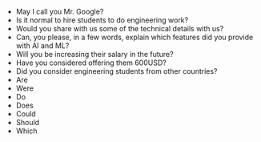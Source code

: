 - May I call you Mr. Google?
- Is it normal to hire students to do engineering work?
- Would you share with us some of the technical details with us?
- Can, you please, in a few words, explain which features did you provide with AI and ML?
- Will you be increasing their salary in the future?
- Have you considered offering them 600USD?
- Did you consider engineering students from other countries?
- Are
- Were
- Do
- Does
- Could
- Should
- Which
